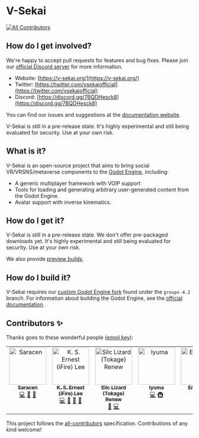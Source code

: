 # V-Sekai
<!-- ALL-CONTRIBUTORS-BADGE:START - Do not remove or modify this section -->
[![All Contributors](https://img.shields.io/badge/all_contributors-5-orange.svg?style=flat-square)](#contributors-)
<!-- ALL-CONTRIBUTORS-BADGE:END -->

## How do I get involved?

We're happy to accept pull requests for features and bug fixes. Please join our [official Discord server](https://discord.gg/7BQDHesck8) for more information.

- Website: [https://v-sekai.org/](https://v-sekai.org/)
- Twitter: [https://twitter.com/vsekaiofficial](https://twitter.com/vsekaiofficial)
- Discord: [https://discord.gg/7BQDHesck8](https://discord.gg/7BQDHesck8)

You can find our issues and suggestions at the [documentation website](https://v-sekai.github.io/manuals).

V-Sekai is still in a pre-release state. It's highly experimental and still being evaluated for security. Use at your own risk.

## What is it?

V-Sekai is an open-source project that aims to bring social VR/VRSNS/metaverse components to the [Godot Engine](https://godotengine.org), including:

- A generic multiplayer framework with VOIP support
- Tools for loading and generating arbitrary user-generated content from the Godot Engine.
- Avatar support with inverse kinematics.

## How do I get it?

V-Sekai is still in a pre-release state. We don't offer pre-packaged downloads yet. It's highly experimental and still being evaluated for security. Use at your own risk.

We also provide [preview builds](https://v-sekai.github.io/manuals/features/play_latest.html).

## How do I build it?

V-Sekai requires our [custom Godot Engine fork](https://github.com/v-sekai/godot) found under the `groups-4.2` branch. For information about building the Godot Engine, see the [official documentation](https://docs.godotengine.org/en/latest/contributing/development/compiling/).

## Contributors ✨

Thanks goes to these wonderful people ([emoji key](https://allcontributors.org/docs/en/emoji-key)):

<!-- ALL-CONTRIBUTORS-LIST:START - Do not remove or modify this section -->
<!-- prettier-ignore-start -->
<!-- markdownlint-disable -->
<table>
  <tbody>
    <tr>
      <td align="center" valign="top" width="14.28%"><a href="https://github.com/SaracenOne"><img src="https://avatars.githubusercontent.com/u/12756047?v=4?s=100" width="100px;" alt="Saracen"/><br /><sub><b>Saracen</b></sub></a><br /><a href="https://github.com/V-Sekai/v-sekai-game/commits?author=SaracenOne" title="Code">💻</a> <a href="#design-SaracenOne" title="Design">🎨</a> <a href="#ideas-SaracenOne" title="Ideas, Planning, & Feedback">🤔</a></td>
      <td align="center" valign="top" width="14.28%"><a href="https://chibifire.com"><img src="https://avatars.githubusercontent.com/u/32321?v=4?s=100" width="100px;" alt="K. S. Ernest (iFire) Lee"/><br /><sub><b>K. S. Ernest (iFire) Lee</b></sub></a><br /><a href="https://github.com/V-Sekai/v-sekai-game/commits?author=fire" title="Code">💻</a> <a href="#design-fire" title="Design">🎨</a> <a href="#research-fire" title="Research">🔬</a> <a href="#ideas-fire" title="Ideas, Planning, & Feedback">🤔</a></td>
      <td align="center" valign="top" width="14.28%"><a href="http://tokage.info/lab"><img src="https://avatars.githubusercontent.com/u/61938263?v=4?s=100" width="100px;" alt="Silc Lizard (Tokage) Renew"/><br /><sub><b>Silc Lizard (Tokage) Renew</b></sub></a><br /><a href="#design-TokageItLab" title="Design">🎨</a> <a href="https://github.com/V-Sekai/v-sekai-game/commits?author=TokageItLab" title="Code">💻</a></td>
      <td align="center" valign="top" width="14.28%"><a href="https://github.com/lyuma"><img src="https://avatars.githubusercontent.com/u/39946030?v=4?s=100" width="100px;" alt="lyuma"/><br /><sub><b>lyuma</b></sub></a><br /><a href="https://github.com/V-Sekai/v-sekai-game/commits?author=lyuma" title="Code">💻</a> <a href="#infra-lyuma" title="Infrastructure (Hosting, Build-Tools, etc)">🚇</a></td>
      <td align="center" valign="top" width="14.28%"><a href="https://github.com/EnthWyrr"><img src="https://avatars.githubusercontent.com/u/51394825?v=4?s=100" width="100px;" alt="EnthWyrr"/><br /><sub><b>EnthWyrr</b></sub></a><br /><a href="#translation-EnthWyrr" title="Translation">🌍</a></td>
    </tr>
  </tbody>
</table>

<!-- markdownlint-restore -->
<!-- prettier-ignore-end -->

<!-- ALL-CONTRIBUTORS-LIST:END -->

This project follows the [all-contributors](https://github.com/all-contributors/all-contributors) specification. Contributions of any kind welcome!
